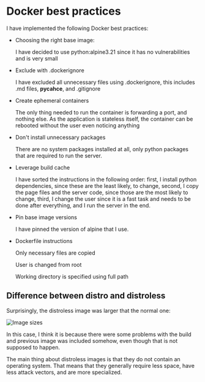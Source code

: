 # Docker best practices

I have implemented the following Docker best practices:

- Choosing the right base image:

  I have decided to use python:alpine3.21 since it
  has no vulnerabilities and is very small

- Exclude with .dockerignore

  I have excluded all unnecessary files using .dockerignore,
 this includes .md files, __pycahce__, and .gitignore

- Create ephemeral containers

  The only thing needed to run the container is forwarding
 a port, and nothing else. As the application is stateless
 itself, the container can be rebooted without the user
 even noticing anything

- Don't install unnecessary packages

  There are no system packages installed at all, only python
 packages that are required to run the server.

- Leverage build cache

  I have sorted the instructions in the following order:
 first, I install python dependencies, since these are
 the least likely, to change, second, I copy the page files and
 the server code, since those are the most likely to change,
 third, I change the user since it is a fast task and needs to be
 done after everything, and I run the server in the end.

- Pin base image versions

  I have pinned the version of alpine that I use.

- Dockerfile instructions

  Only necessary files are copied

  User is changed from root

  Working directory is specified using full path

## Difference between distro and distroless

Surprisingly, the distroless image was larger that the normal
one:

![Image sizes](https://github.com/user-attachments/assets/ade5a061-8cdf-4605-bb21-09db23fa1296)

In this case, I think it is because there were some problems
with the build and previous image was included somehow, even
though that is not supposed to happen.

The main thing about distroless images is that they do not
contain an operating system. That means that they generally
require less space, have less attack vectors, and are more
specialized.

 
